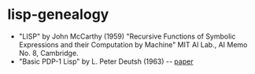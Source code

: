 # lisp-genealogy

* "LISP" by John McCarthy (1959) "Recursive Functions of Symbolic Expressions and their Computation by Machine" MIT AI Lab., AI Memo No. 8, Cambridge.
* "Basic PDP-1 Lisp" by L. Peter Deutsh (1963) -- [paper](http://s3data.computerhistory.org/pdp-1/DEC.pdp_1.1964.102650371.pdf)
